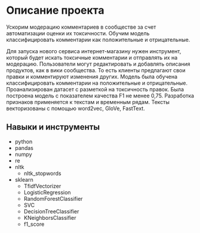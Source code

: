 # Описание проекта
Ускорим модерацию комментариев в сообществе за счет автоматизации оценки их токсичности. Обучим модель классифицировать комментарии как положительные и отрицательные.

Для запуска нового сервиса интернет-магазину нужен инструмент, который будет искать токсичные комментарии и отправлять их на модерацию. Пользователи могут редактировать и добавлять описания продуктов, как в вики сообщества. То есть клиенты предлагают свои правки и комментируют изменения других. Модель была обучена классифицировать комментарии на положительные и отрицательные. Проанализирован датасет с разметкой на токсичность правок. Была построена модель с показателем качества F1 не менее 0,75. Разработка признаков применяется к текстам и временным рядам. Тексты векторизованы с помощью word2vec, GloVe, FastText.

## Навыки и инструменты
- python
- pandas
- numpy
- re
- nltk
  - nltk_stopwords
- sklearn
  - TfidfVectorizer
  - LogisticRegression
  - RandomForestClassifier
  - SVC
  - DecisionTreeClassifier
  - KNeighborsClassifier
  - f1_score
